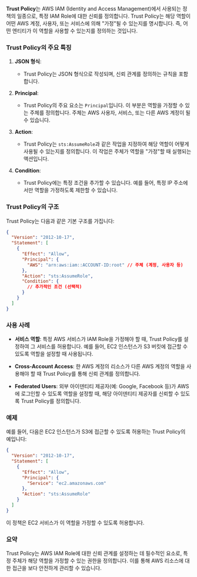 **Trust Policy**는 AWS IAM (Identity and Access Management)에서 사용되는 정책의 일종으로, 특정 IAM Role에 대한 신뢰를 정의합니다. Trust Policy는 해당 역할이 어떤 AWS 계정, 사용자, 또는 서비스에 의해 "가정"될 수 있는지를 명시합니다. 즉, 어떤 엔티티가 이 역할을 사용할 수 있는지를 정의하는 것입니다.

### Trust Policy의 주요 특징

1. **JSON 형식**:
   - Trust Policy는 JSON 형식으로 작성되며, 신뢰 관계를 정의하는 규칙을 포함합니다.

2. **Principal**:
   - Trust Policy의 주요 요소는 `Principal`입니다. 이 부분은 역할을 가정할 수 있는 주체를 정의합니다. 주체는 AWS 사용자, 서비스, 또는 다른 AWS 계정이 될 수 있습니다.

3. **Action**:
   - Trust Policy는 `sts:AssumeRole`과 같은 작업을 지정하여 해당 역할이 어떻게 사용될 수 있는지를 정의합니다. 이 작업은 주체가 역할을 "가정"할 때 실행되는 액션입니다.

4. **Condition**:
   - Trust Policy에는 특정 조건을 추가할 수 있습니다. 예를 들어, 특정 IP 주소에서만 역할을 가정하도록 제한할 수 있습니다.

### Trust Policy의 구조

Trust Policy는 다음과 같은 기본 구조를 가집니다:

```json
{
  "Version": "2012-10-17",
  "Statement": [
    {
      "Effect": "Allow",
      "Principal": {
        "AWS": "arn:aws:iam::ACCOUNT-ID:root" // 주체 (계정, 사용자 등)
      },
      "Action": "sts:AssumeRole",
      "Condition": {
        // 추가적인 조건 (선택적)
      }
    }
  ]
}
```

### 사용 사례

- **서비스 역할**: 특정 AWS 서비스가 IAM Role을 가정해야 할 때, Trust Policy를 설정하여 그 서비스를 허용합니다. 예를 들어, EC2 인스턴스가 S3 버킷에 접근할 수 있도록 역할을 설정할 때 사용됩니다.
  
- **Cross-Account Access**: 한 AWS 계정의 리소스가 다른 AWS 계정의 역할을 사용해야 할 때 Trust Policy를 통해 신뢰 관계를 정의합니다.

- **Federated Users**: 외부 아이덴티티 제공자(예: Google, Facebook 등)가 AWS에 로그인할 수 있도록 역할을 설정할 때, 해당 아이덴티티 제공자를 신뢰할 수 있도록 Trust Policy를 정의합니다.

### 예제

예를 들어, 다음은 EC2 인스턴스가 S3에 접근할 수 있도록 허용하는 Trust Policy의 예입니다:

```json
{
  "Version": "2012-10-17",
  "Statement": [
    {
      "Effect": "Allow",
      "Principal": {
        "Service": "ec2.amazonaws.com"
      },
      "Action": "sts:AssumeRole"
    }
  ]
}
```

이 정책은 EC2 서비스가 이 역할을 가정할 수 있도록 허용합니다.

### 요약

Trust Policy는 AWS IAM Role에 대한 신뢰 관계를 설정하는 데 필수적인 요소로, 특정 주체가 해당 역할을 가정할 수 있는 권한을 정의합니다. 이를 통해 AWS 리소스에 대한 접근을 보다 안전하게 관리할 수 있습니다.
